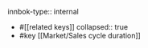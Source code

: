 innbok-type:: internal
- #[[related keys]]
collapsed:: true
- #key [[Market/Sales cycle duration]]










